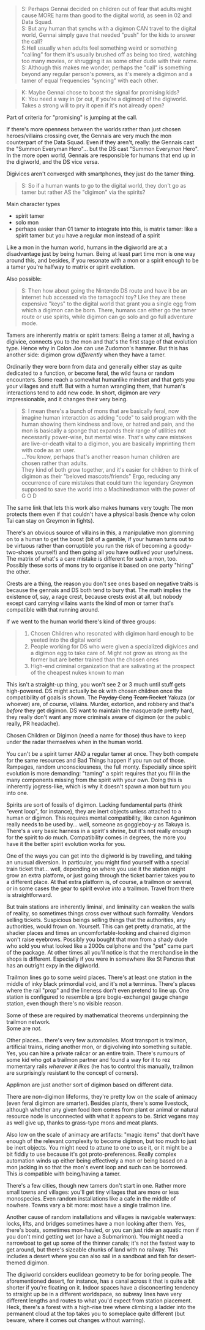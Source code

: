 > S: Perhaps Gennai decided on children out of fear that adults might cause MORE harm than good to the digital world, as seen in 02 and Data Squad.  
> S: But any human that synchs with a digimon CAN travel to the digital world, Gennai simply gave that needed "push" for the kids to answer the call?  
> S:Hell usually when adults feel something weird or something "calling" for them it's usually brushed off as being too tired, watching too many movies, or shrugging it as some other dude with their name.  
> S: Although this makes me wonder, perhaps the "call" is something beyond any regular person's powers, as it's merely a digimon and a tamer of equal frequencies "syncing" with each other.

> K: Maybe Gennai chose to boost the signal for promising kids?  
> K: You need a way in (or out, if you're a digimon) of the digiworld. Takes a strong will to pry it open if it's not already open?

Part of criteria for "promising" is jumping at the call.

If there's more openness between the worlds rather than just chosen heroes/villains crossing over, the Gennais are very much the mon counterpart of the Data Squad. Even if they aren't, really: the Gennais cast the "Summon Everyman Hero"... but the DS cast "Summon Every*mon* Hero". In the more open world, Gennais are responsible for humans that end up in the digiworld, and the DS vice versa.

Digivices aren't converged with smartphones, they just do the tamer thing.

> S: So if a human wants to go to the digital world, they don't go as tamer but rather AS the "digimon" via the spirits?

Main character types
* spirit tamer
* solo mon
* perhaps easier than 01 tamer to integrate into this, is matrix tamer: like a spirit tamer but you have a regular mon instead of a spirit

Like a mon in the human world, humans in the digiworld are at a disadvantage just by being human. Being at least part time mon is one way around this, and besides, if you resonate with a mon or a spirit enough to be a tamer you're halfway to matrix or spirit evolution.

Also possible:
> S: Then how about going the Nintendo DS route and have it be an internet hub accessed via the tamagochi toy? Like they are these expensive "keys" to the digital world that grant you a single egg from which a digimon can be born. There, humans can either go the tamer route or use spirits, while digimon can go solo and go full adventure mode.

Tamers are inherently matrix or spirit tamers: Being a tamer at all, having a digivice, connects you to the mon and that's the first stage of that evolution type. Hence why in Colon Joe can use Zudomon's hammer. But this has another side: digimon grow *differently* when they have a tamer.

Ordinarily they were born from data and generally either stay as quite dedicated to a function, or become feral, the wild fauna or random encounters. Some reach a somewhat humanlike mindset and that gets you your villages and stuff. But with a human wrangling them, that human's interactions tend to add new code. In short, digimon are *very* impressionable, and it changes their very being.

> S: I mean there's a bunch of mons that are basically feral, now imagine human interaction as adding "code" to said program with the human showing them kindness and love, or hatred and pain, and the mon is basically a sponge that expands their range of utilities not necessarily power-wise, but mental wise. That's why care mistakes are live-or-death vital to a digimon, you are basically imprinting them with code as an user.  
> ...You know, perhaps that's another reason human children are chosen rather than adults.  
> They kind of both grow together, and it's easier for children to think of digimon as their "beloved mascots/friends"
> Ergo, reducing any occurrence of care mistakes that could turn the legendary Greymon supposed to save the world into a Machinedramon with the power of G O D

The same link that lets this work also makes humans very tough: The mon protects them even if that couldn't have a physical basis (hence why colon Tai can stay on Greymon in fights).

There's an obvious source of villains in this, a manipulative mon glomming on to a human to get the boost (bit of a gamble, if your human turns out to be virtuous rather than corruptible you run the risk of becoming a goody-two-shoes yourself) and then going all you have outlived your usefulness. The matrix of what's a care mistake is different for such a mon, too. Possibly these sorts of mons try to organise it based on one party "hiring" the other.

Crests are a thing, the reason you don't see ones based on negative traits is because the gennais and DS both tend to bury that. The math implies the existence of, say, a rage crest, because crests exist at all, but nobody except card carrying villains wants the kind of mon or tamer that's compatible with that running around. 

If we went to the human world there's kind of three groups:
> 1. Chosen Children who resonated with digimon hard enough to be yeeted into the digital world
> 2. People working for DS who were given a specialized digivices and a digimon egg to take care of. Might not grow as strong as the former but are better trained than the chosen ones
> 3. High-end criminal organization that are salivating at the prospect of the cheapest nukes known to man

This isn't a straight-up thing, you won't see 2 or 3 much until stuff gets high-powered.
DS might actually be ok with chosen children once the compatibility of goals is shown.
The ~~Payday Gang~~ ~~Team Rocket~~ Yakuza (or whoever) are, of course, villains.
Murder, extortion, and robbery and that's *before* they get digimon.
DS want to maintain the masquerade pretty hard, they really don't want any more criminals aware of digimon (or the public really, PR headache).

Chosen Children or Digimon (need a name for those) thus have to keep under the radar themselves when in the human world.

You can't be a spirit tamer AND a regular tamer at once. They both compete for the same resources and Bad Things happen if you run out of those.
Rampages, random unconsciousness, the full monty.
Especially since spirit evolution is more demanding: "taming" a spirit requires that you fill in the many components missing from the spirit with your own.
Doing this is inherently jogress-like, which is why it doesn't spawn a mon but turn you into one.

Spirits are sort of fossils of digimon. Lacking fundamental parts (think "event loop", for instance), they are inert objects unless attached to a human or digimon.
This requires mental compatibility, like canon Agunimon really needs to be used by... well, someone as goggleboy-y as Takuya is.
There's a very basic harness in a spirit's shrine, but it's not really enough for the spirit to *do* much.
Compatibility comes in degrees, the more you have it the better spirit evolution works for you.

One of the ways you can get into the digiworld is by travelling, and taking an unusual diversion.
In particular, you might find yourself with a special train ticket that... well, depending on where you use it the station might grow an extra platform, or just going through the ticket barrier takes you to a different place.
At that extra platform is, of course, a trailmon or several, or in some cases the gear to spirit evolve *into* a trailmon.
Travel from there is straightforward.

But train stations are inherently liminal, and liminality can weaken the walls of reality, so sometimes things cross over without such formality.
Vendors selling tickets.
Suspicious beings selling things that the authorities, any authorities, would frown on.
Yourself.
This can get pretty dramatic, at the shadier places and times an uncomfortable-looking and chained digimon won't raise eyebrows.
Possibly you bought that mon from a shady dude who sold you what looked like a 2000s cellphone and the "pet" came part of the package.
At other times all you'll notice is that the merchandise in the shops is different.
Especially if you were in somewhere like St Pancras that has an outright expy in the digiworld.

Trailmon lines go to some weird places.
There's at least one station in the middle of inky black primordial void, and it's not a terminus.
There's places where the rail "prop" and the lineness don't even pretend to line up.
One station is configured to resemble a (pre bogie-exchange) gauge change station, even though there's no visible reason.

Some of these are required by mathematical theorems underpinning the trailmon network.  
Some are _not_.

Other places... there's very few automobiles.
Most transport is trailmon, artificial trains, riding another mon, or digivolving into something suitable.
Yes, you can hire a private railcar or an entire train.
There's rumours of some kid who got a trailmon partner and found a way for it to rez momentary rails _wherever it likes_
(he has to control this manually, trailmon are surprisingly resistant to the concept of corners).

Applimon are just another sort of digimon based on different data.

There are non-digimon lifeforms, they're pretty low on the scale of animacy (even feral digimon are smarter).
Besides plants, there's some livestock, although whether any given food item comes from plant or animal or natural resource node is unconnected with what it appears to be.
Strict vegans may as well give up, thanks to grass-type mons and meat plants.

Also low on the scale of animacy are artifacts: "magic items" that don't have enough of the relevant complexity to become digimon, but too much to just be inert objects.
You might need to attune to one to use it, or it might be a bit fiddly to use because it's got proto-preferences.
Really complex automation winds up either being effectively a mon or being based on a mon jacking in so that the mon's event loop and such can be borrowed.
This *is* compatible with being/having a tamer.

There's a few cities, though new tamers don't start in one.
Rather more small towns and villages: you'll get tiny villages that are more or less monospecies.
Even random installations like a cafe in the middle of nowhere.
Towns vary a bit more: most have a single trailmon line.

Another cause of random installations and villages is navigable waterways: locks, lifts, and bridges sometimes have a mon looking after them.
Yes, there's boats, sometimes mon-hauled, or you can just ride an aquatic mon if you don't mind getting wet (or have a Submarimon).
You might need a narrowboat to get up some of the thinner canals; it's not the fastest way to get around, but there's sizeable chunks of land with no railway.
This includes a desert where you can also sail in a sandboat and fish for desert-themed digimon.

The digiworld considers euclidean geometry to be for boring people.
The aforementioned desert, for instance, has a canal across it that is quite a bit shorter if you're floating on it.
Indoor spaces have a disconcerting tendency to straight up be in a different worldspace, so subway lines have very different lengths and routes to what you'd expect from station placement.
Heck, there's a forest with a high-rise tree where climbing a ladder into the permanent cloud at the top takes you to someplace quite different (but beware, where it comes out changes without warning).
